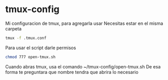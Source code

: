 # tmux-config

Mi configuracion de tmux, para agregarla usar 
Necesitas estar en el misma carpeta

```bash
tmux -f .tmux.conf 
```

Para usar el script darle permisos
```bash
chmod 777 open-tmux.sh
```

Cuando abras tmux, usa el comando
~/tmux-config/open-tmux.sh
De esa forma te preguntara que nombre tendra que abrira lo necesario

